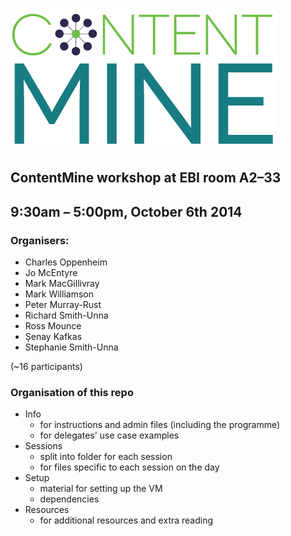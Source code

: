 
![ContentMine logo](https://github.com/ContentMine/ebi_workshop_20141006/raw/master/setup/CM_logo.png)


## ContentMine workshop at EBI room A2–33
## 9:30am – 5:00pm, October 6th 2014

### Organisers:
- Charles Oppenheim
- Jo McEntyre
- Mark MacGillivray
- Mark Williamson
- Peter Murray-Rust
- Richard Smith-Unna
- Ross Mounce
- Şenay Kafkas
- Stephanie Smith-Unna

(~16 participants)

### Organisation of this repo
- Info
  - for instructions and admin files (including the programme)
  - for delegates' use case examples
- Sessions
  - split into folder for each session
  - for files specific to each session on the day
- Setup
  - material for setting up the VM
  - dependencies
- Resources
  - for additional resources and extra reading
